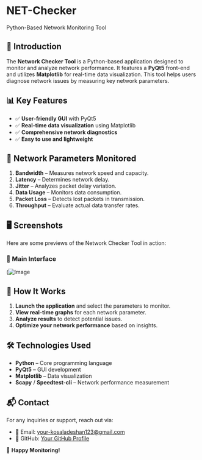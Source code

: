 # NET-Checker
Python-Based Network Monitoring Tool

## 📌 Introduction
The **Network Checker Tool** is a Python-based application designed to monitor and analyze network performance. It features a **PyQt5** front-end and utilizes **Matplotlib** for real-time data visualization. This tool helps users diagnose network issues by measuring key network parameters.

## 📊 Key Features
- ✅ **User-friendly GUI** with PyQt5
- ✅ **Real-time data visualization** using Matplotlib
- ✅ **Comprehensive network diagnostics**
- ✅ **Easy to use and lightweight**

## 📡 Network Parameters Monitored
1. **Bandwidth** – Measures network speed and capacity.
2. **Latency** – Determines network delay.
3. **Jitter** – Analyzes packet delay variation.
4. **Data Usage** – Monitors data consumption.
5. **Packet Loss** – Detects lost packets in transmission.
6. **Throughput** – Evaluate actual data transfer rates.

## 🖥️ Screenshots
Here are some previews of the Network Checker Tool in action:

### 📌 Main Interface
(![Image](https://github.com/user-attachments/assets/32868030-f268-400f-9fe2-eb9521bb56a3)

## 📌 How It Works
1. **Launch the application** and select the parameters to monitor.
2. **View real-time graphs** for each network parameter.
3. **Analyze results** to detect potential issues.
4. **Optimize your network performance** based on insights.

## 🛠 Technologies Used
- **Python** – Core programming language
- **PyQt5** – GUI development
- **Matplotlib** – Data visualization
- **Scapy** / **Speedtest-cli** – Network performance measurement


## 📬 Contact
For any inquiries or support, reach out via:
- 📧 Email: your-kosaladeshan123@gmail.com
- 🔗 GitHub: [Your GitHub Profile](https://github.com/kosaladeshan)

🚀 **Happy Monitoring!**

